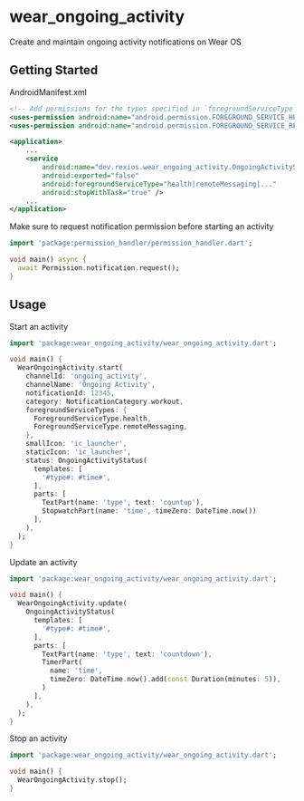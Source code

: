 # wear_ongoing_activity

Create and maintain ongoing activity notifications on Wear OS

## Getting Started

AndroidManifest.xml
```xml
<!-- Add permissions for the types specified in `foregroundServiceType` below -->
<uses-permission android:name="android.permission.FOREGROUND_SERVICE_HEALTH" />
<uses-permission android:name="android.permission.FOREGROUND_SERVICE_REMOTE_MESSAGING" />

<application>
    ...
    <service
        android:name="dev.rexios.wear_ongoing_activity.OngoingActivityService"
        android:exported="false"
        android:foregroundServiceType="health|remoteMessaging|..."
        android:stopWithTask="true" />
    ...
</application>
```

Make sure to request notification permission before starting an activity

<!-- embedme example/readme/getting_started.dart -->
```dart
import 'package:permission_handler/permission_handler.dart';

void main() async {
  await Permission.notification.request();
}

```

## Usage

Start an activity
<!-- embedme example/readme/usage_start.dart -->
```dart
import 'package:wear_ongoing_activity/wear_ongoing_activity.dart';

void main() {
  WearOngoingActivity.start(
    channelId: 'ongoing_activity',
    channelName: 'Ongoing Activity',
    notificationId: 12345,
    category: NotificationCategory.workout,
    foregroundServiceTypes: {
      ForegroundServiceType.health,
      ForegroundServiceType.remoteMessaging,
    },
    smallIcon: 'ic_launcher',
    staticIcon: 'ic_launcher',
    status: OngoingActivityStatus(
      templates: [
        '#type#: #time#',
      ],
      parts: [
        TextPart(name: 'type', text: 'countup'),
        StopwatchPart(name: 'time', timeZero: DateTime.now())
      ],
    ),
  );
}
```

Update an activity
<!-- embedme example/readme/usage_update.dart -->
```dart
import 'package:wear_ongoing_activity/wear_ongoing_activity.dart';

void main() {
  WearOngoingActivity.update(
    OngoingActivityStatus(
      templates: [
        '#type#: #time#',
      ],
      parts: [
        TextPart(name: 'type', text: 'countdown'),
        TimerPart(
          name: 'time',
          timeZero: DateTime.now().add(const Duration(minutes: 5)),
        )
      ],
    ),
  );
}

```

Stop an activity
<!-- embedme example/readme/usage_stop.dart -->
```dart
import 'package:wear_ongoing_activity/wear_ongoing_activity.dart';

void main() {
  WearOngoingActivity.stop();
}

```